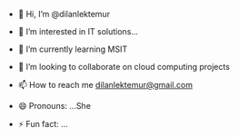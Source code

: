 - 👋 Hi, I’m @dilanlektemur
- 👀 I’m interested in IT solutions...
- 🌱 I’m currently learning MSIT
- 💞️ I’m looking to collaborate on cloud computing projects
- 📫 How to reach me dilanlektemur@gmail.com
  
- 😄 Pronouns: ...She
- ⚡ Fun fact: ...

<!---
dilanlektemur/dilanlektemur is a ✨ special ✨ repository because its `README.md` (this file) appears on your GitHub profile.
You can click the Preview link to take a look at your changes.
--->
